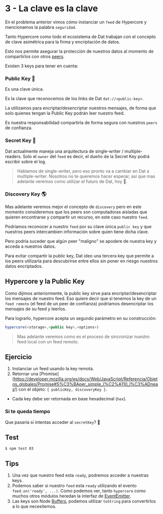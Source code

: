 # 3 - La clave es la clave

En el problema anterior vimos cómo instanciar un `feed` de Hypercore y
mencionamos la palabra `seguridad`.

Tanto Hypercore como todo el ecosistema de Dat trabajan con el concepto de
clave asimétrica para la firma y encriptación de datos.

Esto nos permite asegurar la protección de nuestros datos al momento de
compartirlos con otros [peers](/docsify/terms).

Existen 3 keys para tener en cuenta:

### Public Key :key:

Es una clave única.

Es la clave que reconocemos de los links de Dat `dat://<public-key>`.

La utilizamos para encriptar/desencriptar nuestros mensajes, de forma que solo quienes tengan la Public Key podrán leer nuestro feed.

Es nuestra responsabilidad compartirla de forma segura con nuestros `peers` de confianza.

### Secret Key :closed_lock_with_key:

Dat actualmente maneja una arquitectura de single-writer / multiple-readers. Solo el `owner` del `feed` es
decir, el dueño de la Secret Key podrá escribir sobre el log.

> Hablamos de single-writer, pero eso pronto va a cambiar en Dat a multiple-writer. Nosotros no te queremos
hacer esperar, así que mas adelante veremos como utilizar el futuro de Dat, hoy :rocket:.

### Discovery Key :earth_americas:

Mas adelante veremos mejor el concepto de `discovery` pero en este momento consideremos que los peers son
computadoras aisladas que quieren encontrarse y compartir un recurso, en este caso nuestro `feed`.

Podríamos reconocer a nuestro `feed` por su clave única `public key` y que nuestros peers intercambien información sobre quien
tiene dicha clave.

Pero podría suceder que algún peer "maligno" se apodere de nuestra key y acceda a nuestros datos.

Para evitar compartir la public key, Dat ideo una tercera key que permite a los peers utilizarla para descubrirse
entre ellos sin poner en riesgo nuestros datos encriptados.

## Hypercore y la Public Key

Como dijimos anteriormente, la public key sirve para encriptar/desencriptar los mensajes de nuestro feed. Eso quiere decir que
si tenemos la key de un `feed remoto` (el feed de un peer de confianza) podríamos desencriptar los mensajes de su feed y
leerlos.

Para lograrlo, hypercore acepta un segundo parámetro en su construcción:
```javascript
hypercore(<storage>,<public key>,<options>)
```

> Mas adelante veremos como es el proceso de sincronizar nuestro feed local con un feed remoto.

## Ejercicio

1. Instanciar un feed usando la key remota.
2. Retornar una [Promise](https://developer.mozilla.org/es/docs/Web/JavaScript/Referencia/Objetos_globales/Promise#S%C3%BAper_simple_(%C2%A110_l%C3%ADneas!)
con el objeto: `{ publicKey, discoveryKey }`.
  * Cada key debe ser retornada en base hexadecimal (`hex`).

### Si te queda tiempo

Que pasaría si intentas acceder al `secretKey`? :speak_no_evil:

## Test

```
$ npm test 03
```

## Tips

1. Una vez que nuestro feed esta `ready`, podremos acceder a nuestras keys.
1. Podemos saber si nuestro `feed` esta `ready` utilizando el evento `feed.on('ready', ...)`.
Como podemos ver, tanto `hypercore` como muchos otros módulos
heredan la interfaz de [EventEmitter](https://nodejs.org/api/events.html).
1. Las keys son Node [Buffers](https://nodejs.org/api/buffer.html#buffer_buf_tostring_encoding_start_end),
podemos utilizar `toString` para convertirlos a lo que necesitemos.



